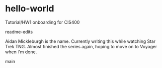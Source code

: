 # hello-world
Tutorial/HW1 onboarding for CIS400

readme-edits

Aidan Mickleburgh is the name. Currently writing this while watching Star Trek TNG. Almost finished the series again, hoping to move on to Voyager when I'm done. 

main
